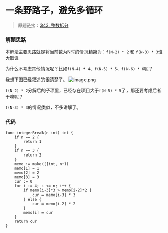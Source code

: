 # 一条野路子，避免多循环

> 原题链接：[343. 整数拆分](https://leetcode-cn.com/problems/integer-break/)

### 解题思路
本解法主要思路就是将当前数为N时的情况精简为：``f(N-2) * 2`` 和 ``f(N-3) * 3``谁大取谁

为什么不考虑其他情况呢？比如``f(N-4) * 4``、``f(N-5) * 5``、``f(N-6) * 6``呢？

我想下图已经叙述的很清楚了。
![image.png](https://pic.leetcode-cn.com/34da268c69fd89ecd7fa2b3a25524d7ca8da248e1b45e15f507b5ad18c6e11c5-image.png)

``f(N-2) * 2``分解后的子项里，已经存在项目大于``f(N-5) * 5``了，那还要考虑后者干嘛呢？

``f(N-3) * 3``的情况类似，不多讲解了。
### 代码

```golang
func integerBreak(n int) int {
	if n == 2 {
		return 1
	}
	if n == 3 {
		return 2
	}
	memo := make([]int, n+1)
	memo[1] = 1
	memo[2] = 2
	memo[3] = 3
	cur := 0
	for i := 4; i <= n; i++ {
		if memo[i-3]*3 > memo[i-2]*2 {
			cur = memo[i-3] * 3
		} else {
			cur = memo[i-2] * 2
		}
		memo[i] = cur
	}
	return cur
}
```
